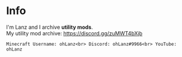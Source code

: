 # Info
I'm Lanz and I archive **utility mods**.<br>
My utility mod archive: https://discord.gg/zuMWT4bXjb

``Minecraft Username: ohLanz<br>
Discord: ohLanz#9966<br>
YouTube: ohLanz``
